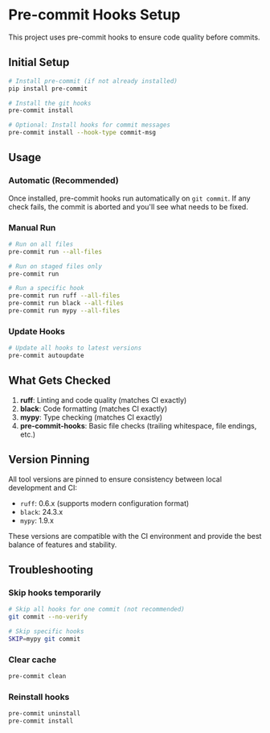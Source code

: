 # Pre-commit Hooks Setup

This project uses pre-commit hooks to ensure code quality before commits.

## Initial Setup

```bash
# Install pre-commit (if not already installed)
pip install pre-commit

# Install the git hooks
pre-commit install

# Optional: Install hooks for commit messages
pre-commit install --hook-type commit-msg
```

## Usage

### Automatic (Recommended)

Once installed, pre-commit hooks run automatically on `git commit`. If any check fails, the commit is aborted and you'll see what needs to be fixed.

### Manual Run

```bash
# Run on all files
pre-commit run --all-files

# Run on staged files only
pre-commit run

# Run a specific hook
pre-commit run ruff --all-files
pre-commit run black --all-files
pre-commit run mypy --all-files
```

### Update Hooks

```bash
# Update all hooks to latest versions
pre-commit autoupdate
```

## What Gets Checked

1. **ruff**: Linting and code quality (matches CI exactly)
2. **black**: Code formatting (matches CI exactly)
3. **mypy**: Type checking (matches CI exactly)
4. **pre-commit-hooks**: Basic file checks (trailing whitespace, file endings, etc.)

## Version Pinning

All tool versions are pinned to ensure consistency between local development and CI:

- `ruff`: 0.6.x (supports modern configuration format)
- `black`: 24.3.x
- `mypy`: 1.9.x

These versions are compatible with the CI environment and provide the best balance of features and stability.

## Troubleshooting

### Skip hooks temporarily

```bash
# Skip all hooks for one commit (not recommended)
git commit --no-verify

# Skip specific hooks
SKIP=mypy git commit
```

### Clear cache

```bash
pre-commit clean
```

### Reinstall hooks

```bash
pre-commit uninstall
pre-commit install
```

